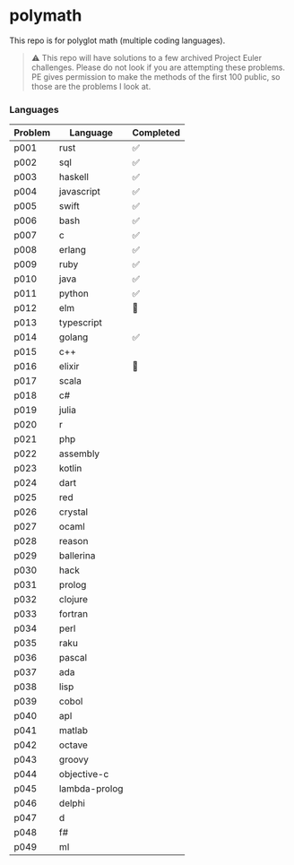 # polymath

This repo is for polyglot math (multiple coding languages).

> :warning: This repo will have solutions to a few archived Project Euler challenges. Please do not look if you are attempting these problems. PE gives permission to make the methods of the first 100 public, so those are the problems I look at.

### Languages

| Problem | Language | Completed |
|---------|----------|-----------|
| p001 | rust | :white_check_mark:
| p002 | sql | :white_check_mark:
| p003 | haskell | :white_check_mark:
| p004 | javascript | :white_check_mark:
| p005 | swift | :white_check_mark:
| p006 | bash | :white_check_mark:
| p007 | c | :white_check_mark:
| p008 | erlang | :white_check_mark:
| p009 | ruby | :white_check_mark:
| p010 | java | :white_check_mark:
| p011 | python | :white_check_mark:
| p012 | elm | :black_square_button:
| p013 | typescript |
| p014 | golang | :white_check_mark:
| p015 | c++ |
| p016 | elixir | :black_square_button:
| p017 | scala |
| p018 | c# |
| p019 | julia |
| p020 | r |
| p021 | php |
| p022 | assembly |
| p023 | kotlin |
| p024 | dart |
| p025 | red |
| p026 | crystal |
| p027 | ocaml |
| p028 | reason |
| p029 | ballerina |
| p030 | hack |
| p031 | prolog |
| p032 | clojure |
| p033 | fortran |
| p034 | perl |
| p035 | raku |
| p036 | pascal |
| p037 | ada |
| p038 | lisp |
| p039 | cobol |
| p040 | apl |
| p041 | matlab |
| p042 | octave |
| p043 | groovy |
| p044 | objective-c |
| p045 | lambda-prolog |
| p046 | delphi |
| p047 | d |
| p048 | f# |
| p049 | ml |
